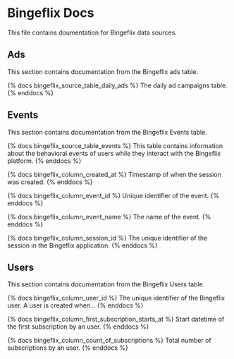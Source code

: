 # Bingeflix Docs
This file contains doumentation for Bingeflix data sources.

## Ads
This section contains documentation from the Bingeflix ads table.

{% docs bingeflix_source_table_daily_ads %}
The daily ad campaigns table.
{% enddocs %}

## Events
This section contains documentation from the Bingeflix Events table.

{% docs bingeflix_source_table_events %}
This table contains information about the behavioral events of users while they interact with the Bingeflix platform.
{% enddocs %}

{% docs bingeflix_column_created_at %}
Timestamp of when the session was created.
{% enddocs %}

{% docs bingeflix_column_event_id %}
Unique identifier of the event.
{% enddocs %}

{% docs bingeflix_column_event_name %}
The name of the event.
{% enddocs %}

{% docs bingeflix_column_session_id %}
The unique identifier of the session in the Bingeflix application.
{% enddocs %}

## Users
This section contains documentation from the Bingeflix Users table.

{% docs bingeflix_column_user_id %}
The unique identifier of the Bingeflix user. A user is created when...
{% enddocs %}

{% docs bingeflix_column_first_subscription_starts_at %}
Start datetime of the first subscription by an user.
{% enddocs %}

{% docs bingeflix_column_count_of_subscriptions %}
Total number of subscriptions by an user.
{% enddocs %}
